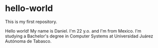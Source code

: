 # hello-world
This is my first repository.

Hello world! My name is Daniel. I'm 22 y.o. and I'm from Mexico.
I'm studying a Bachelor's degree in Computer Systems at Universidad Juárez Autónoma de Tabasco.
